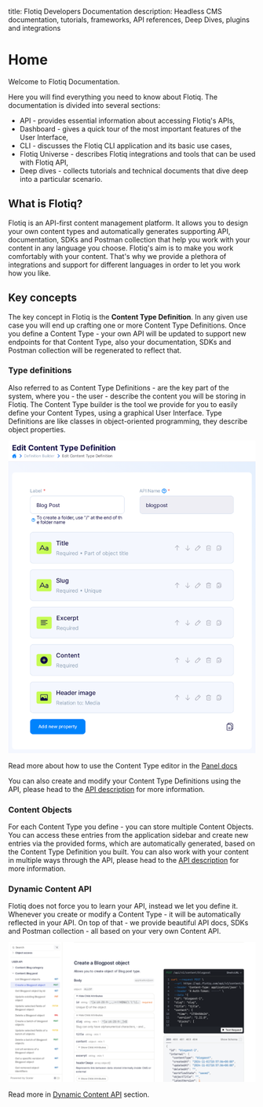 title: Flotiq Developers Documentation
description: Headless CMS documentation, tutorials, frameworks, API references, Deep Dives, plugins and integrations

# Home

Welcome to Flotiq Documentation.

Here you will find everything you need to know about Flotiq. The documentation is divided into several sections:

- API - provides essential information about accessing Flotiq's APIs,
- Dashboard - gives a quick tour of the most important features of the User Interface,
- CLI - discusses the Flotiq CLI application and its basic use cases,
- Flotiq Universe - describes Flotiq integrations and tools that can be used with Flotiq API,
- Deep dives - collects tutorials and technical documents that dive deep into a particular scenario.

## What is Flotiq?

Flotiq is an API-first content management platform. It allows you to design your own content types and automatically generates supporting API, documentation, SDKs and Postman collection that help you work with your content in any language you choose. Flotiq's aim is to make you work comfortably with your content. That's why we provide a plethora of integrations and support for different languages in order to let you work how you like. 

## Key concepts

The key concept in Flotiq is the **Content Type Definition**. In any given use case you will end up crafting one or more Content Type Definitions. Once you define a Content Type - your own API will be updated to support new endpoints for that Content Type, also your documentation, SDKs and Postman collection will be regenerated to reflect that.

### Type definitions

Also referred to as Content Type Definitions - are the key part of the system, where you - the user - describe the content you will be storing in Flotiq. The Content Type builder is the tool we provide for you to easily define your Content Types, using a graphical User Interface. Type Definitions are like classes in object-oriented programming, they describe object properties. 

![](panel/images/EditContentTypeDefinitions.png)

Read more about how to use the Content Type editor in the [Panel docs](panel/content-types.md)

You can also create and modify your Content Type Definitions using the API, please head to the [API description](API/index.md) for more information.



### Content Objects

For each Content Type you define - you can store multiple Content Objects. You can access these entries from the application sidebar and create new entries via the provided forms, which are automatically generated, based on the Content Type Definition you built. You can also work with your content in multiple ways through the API, please head to the [API description](API/index.md) for more information.


### Dynamic Content API

Flotiq does not force you to learn your API, instead we let you define it. Whenever you create or modify a Content Type - it will be automatically reflected in your API. On top of that - we provide beautiful API docs, SDKs and Postman collection - all based on your very own Content API. 

![](API/images/dynamic-content-api-docs.png)

Read more in [Dynamic Content API](API/dynamic-content-api.md) section.
